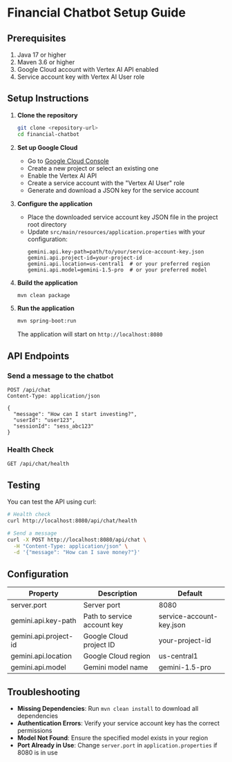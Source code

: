 # Financial Chatbot Setup Guide

## Prerequisites

1. Java 17 or higher
2. Maven 3.6 or higher
3. Google Cloud account with Vertex AI API enabled
4. Service account key with Vertex AI User role

## Setup Instructions

1. **Clone the repository**
   ```bash
   git clone <repository-url>
   cd financial-chatbot
   ```

2. **Set up Google Cloud**
   - Go to [Google Cloud Console](https://console.cloud.google.com/)
   - Create a new project or select an existing one
   - Enable the Vertex AI API
   - Create a service account with the "Vertex AI User" role
   - Generate and download a JSON key for the service account

3. **Configure the application**
   - Place the downloaded service account key JSON file in the project root directory
   - Update `src/main/resources/application.properties` with your configuration:
     ```properties
     gemini.api.key-path=path/to/your/service-account-key.json
     gemini.api.project-id=your-project-id
     gemini.api.location=us-central1  # or your preferred region
     gemini.api.model=gemini-1.5-pro  # or your preferred model
     ```

4. **Build the application**
   ```bash
   mvn clean package
   ```

5. **Run the application**
   ```bash
   mvn spring-boot:run
   ```
   The application will start on `http://localhost:8080`

## API Endpoints

### Send a message to the chatbot
```
POST /api/chat
Content-Type: application/json

{
  "message": "How can I start investing?",
  "userId": "user123",
  "sessionId": "sess_abc123"
}
```

### Health Check
```
GET /api/chat/health
```

## Testing

You can test the API using curl:

```bash
# Health check
curl http://localhost:8080/api/chat/health

# Send a message
curl -X POST http://localhost:8080/api/chat \
  -H "Content-Type: application/json" \
  -d '{"message": "How can I save money?"}'
```

## Configuration

| Property | Description | Default |
|----------|-------------|---------|
| server.port | Server port | 8080 |
| gemini.api.key-path | Path to service account key | service-account-key.json |
| gemini.api.project-id | Google Cloud project ID | your-project-id |
| gemini.api.location | Google Cloud region | us-central1 |
| gemini.api.model | Gemini model name | gemini-1.5-pro |

## Troubleshooting

- **Missing Dependencies**: Run `mvn clean install` to download all dependencies
- **Authentication Errors**: Verify your service account key has the correct permissions
- **Model Not Found**: Ensure the specified model exists in your region
- **Port Already in Use**: Change `server.port` in `application.properties` if 8080 is in use
